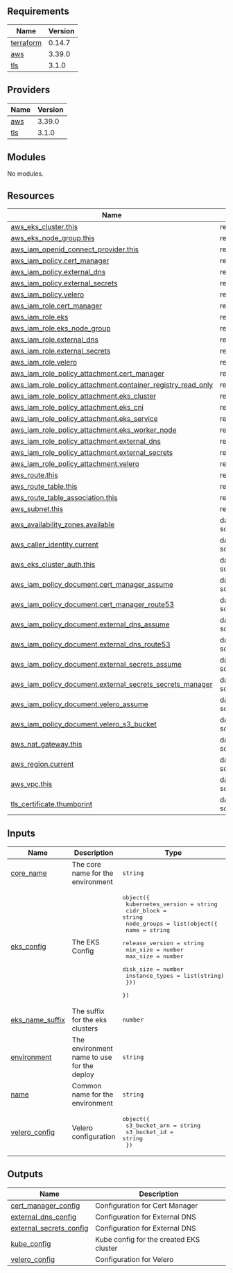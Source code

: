 ## Requirements

| Name | Version |
|------|---------|
| <a name="requirement_terraform"></a> [terraform](#requirement\_terraform) | 0.14.7 |
| <a name="requirement_aws"></a> [aws](#requirement\_aws) | 3.39.0 |
| <a name="requirement_tls"></a> [tls](#requirement\_tls) | 3.1.0 |

## Providers

| Name | Version |
|------|---------|
| <a name="provider_aws"></a> [aws](#provider\_aws) | 3.39.0 |
| <a name="provider_tls"></a> [tls](#provider\_tls) | 3.1.0 |

## Modules

No modules.

## Resources

| Name | Type |
|------|------|
| [aws_eks_cluster.this](https://registry.terraform.io/providers/hashicorp/aws/3.39.0/docs/resources/eks_cluster) | resource |
| [aws_eks_node_group.this](https://registry.terraform.io/providers/hashicorp/aws/3.39.0/docs/resources/eks_node_group) | resource |
| [aws_iam_openid_connect_provider.this](https://registry.terraform.io/providers/hashicorp/aws/3.39.0/docs/resources/iam_openid_connect_provider) | resource |
| [aws_iam_policy.cert_manager](https://registry.terraform.io/providers/hashicorp/aws/3.39.0/docs/resources/iam_policy) | resource |
| [aws_iam_policy.external_dns](https://registry.terraform.io/providers/hashicorp/aws/3.39.0/docs/resources/iam_policy) | resource |
| [aws_iam_policy.external_secrets](https://registry.terraform.io/providers/hashicorp/aws/3.39.0/docs/resources/iam_policy) | resource |
| [aws_iam_policy.velero](https://registry.terraform.io/providers/hashicorp/aws/3.39.0/docs/resources/iam_policy) | resource |
| [aws_iam_role.cert_manager](https://registry.terraform.io/providers/hashicorp/aws/3.39.0/docs/resources/iam_role) | resource |
| [aws_iam_role.eks](https://registry.terraform.io/providers/hashicorp/aws/3.39.0/docs/resources/iam_role) | resource |
| [aws_iam_role.eks_node_group](https://registry.terraform.io/providers/hashicorp/aws/3.39.0/docs/resources/iam_role) | resource |
| [aws_iam_role.external_dns](https://registry.terraform.io/providers/hashicorp/aws/3.39.0/docs/resources/iam_role) | resource |
| [aws_iam_role.external_secrets](https://registry.terraform.io/providers/hashicorp/aws/3.39.0/docs/resources/iam_role) | resource |
| [aws_iam_role.velero](https://registry.terraform.io/providers/hashicorp/aws/3.39.0/docs/resources/iam_role) | resource |
| [aws_iam_role_policy_attachment.cert_manager](https://registry.terraform.io/providers/hashicorp/aws/3.39.0/docs/resources/iam_role_policy_attachment) | resource |
| [aws_iam_role_policy_attachment.container_registry_read_only](https://registry.terraform.io/providers/hashicorp/aws/3.39.0/docs/resources/iam_role_policy_attachment) | resource |
| [aws_iam_role_policy_attachment.eks_cluster](https://registry.terraform.io/providers/hashicorp/aws/3.39.0/docs/resources/iam_role_policy_attachment) | resource |
| [aws_iam_role_policy_attachment.eks_cni](https://registry.terraform.io/providers/hashicorp/aws/3.39.0/docs/resources/iam_role_policy_attachment) | resource |
| [aws_iam_role_policy_attachment.eks_service](https://registry.terraform.io/providers/hashicorp/aws/3.39.0/docs/resources/iam_role_policy_attachment) | resource |
| [aws_iam_role_policy_attachment.eks_worker_node](https://registry.terraform.io/providers/hashicorp/aws/3.39.0/docs/resources/iam_role_policy_attachment) | resource |
| [aws_iam_role_policy_attachment.external_dns](https://registry.terraform.io/providers/hashicorp/aws/3.39.0/docs/resources/iam_role_policy_attachment) | resource |
| [aws_iam_role_policy_attachment.external_secrets](https://registry.terraform.io/providers/hashicorp/aws/3.39.0/docs/resources/iam_role_policy_attachment) | resource |
| [aws_iam_role_policy_attachment.velero](https://registry.terraform.io/providers/hashicorp/aws/3.39.0/docs/resources/iam_role_policy_attachment) | resource |
| [aws_route.this](https://registry.terraform.io/providers/hashicorp/aws/3.39.0/docs/resources/route) | resource |
| [aws_route_table.this](https://registry.terraform.io/providers/hashicorp/aws/3.39.0/docs/resources/route_table) | resource |
| [aws_route_table_association.this](https://registry.terraform.io/providers/hashicorp/aws/3.39.0/docs/resources/route_table_association) | resource |
| [aws_subnet.this](https://registry.terraform.io/providers/hashicorp/aws/3.39.0/docs/resources/subnet) | resource |
| [aws_availability_zones.available](https://registry.terraform.io/providers/hashicorp/aws/3.39.0/docs/data-sources/availability_zones) | data source |
| [aws_caller_identity.current](https://registry.terraform.io/providers/hashicorp/aws/3.39.0/docs/data-sources/caller_identity) | data source |
| [aws_eks_cluster_auth.this](https://registry.terraform.io/providers/hashicorp/aws/3.39.0/docs/data-sources/eks_cluster_auth) | data source |
| [aws_iam_policy_document.cert_manager_assume](https://registry.terraform.io/providers/hashicorp/aws/3.39.0/docs/data-sources/iam_policy_document) | data source |
| [aws_iam_policy_document.cert_manager_route53](https://registry.terraform.io/providers/hashicorp/aws/3.39.0/docs/data-sources/iam_policy_document) | data source |
| [aws_iam_policy_document.external_dns_assume](https://registry.terraform.io/providers/hashicorp/aws/3.39.0/docs/data-sources/iam_policy_document) | data source |
| [aws_iam_policy_document.external_dns_route53](https://registry.terraform.io/providers/hashicorp/aws/3.39.0/docs/data-sources/iam_policy_document) | data source |
| [aws_iam_policy_document.external_secrets_assume](https://registry.terraform.io/providers/hashicorp/aws/3.39.0/docs/data-sources/iam_policy_document) | data source |
| [aws_iam_policy_document.external_secrets_secrets_manager](https://registry.terraform.io/providers/hashicorp/aws/3.39.0/docs/data-sources/iam_policy_document) | data source |
| [aws_iam_policy_document.velero_assume](https://registry.terraform.io/providers/hashicorp/aws/3.39.0/docs/data-sources/iam_policy_document) | data source |
| [aws_iam_policy_document.velero_s3_bucket](https://registry.terraform.io/providers/hashicorp/aws/3.39.0/docs/data-sources/iam_policy_document) | data source |
| [aws_nat_gateway.this](https://registry.terraform.io/providers/hashicorp/aws/3.39.0/docs/data-sources/nat_gateway) | data source |
| [aws_region.current](https://registry.terraform.io/providers/hashicorp/aws/3.39.0/docs/data-sources/region) | data source |
| [aws_vpc.this](https://registry.terraform.io/providers/hashicorp/aws/3.39.0/docs/data-sources/vpc) | data source |
| [tls_certificate.thumbprint](https://registry.terraform.io/providers/hashicorp/tls/3.1.0/docs/data-sources/certificate) | data source |

## Inputs

| Name | Description | Type | Default | Required |
|------|-------------|------|---------|:--------:|
| <a name="input_core_name"></a> [core\_name](#input\_core\_name) | The core name for the environment | `string` | n/a | yes |
| <a name="input_eks_config"></a> [eks\_config](#input\_eks\_config) | The EKS Config | <pre>object({<br>    kubernetes_version = string<br>    cidr_block         = string<br>    node_groups = list(object({<br>      name            = string<br>      release_version = string<br>      min_size        = number<br>      max_size        = number<br>      disk_size       = number<br>      instance_types  = list(string)<br>    }))<br>  })</pre> | n/a | yes |
| <a name="input_eks_name_suffix"></a> [eks\_name\_suffix](#input\_eks\_name\_suffix) | The suffix for the eks clusters | `number` | `1` | no |
| <a name="input_environment"></a> [environment](#input\_environment) | The environment name to use for the deploy | `string` | n/a | yes |
| <a name="input_name"></a> [name](#input\_name) | Common name for the environment | `string` | n/a | yes |
| <a name="input_velero_config"></a> [velero\_config](#input\_velero\_config) | Velero configuration | <pre>object({<br>    s3_bucket_arn = string<br>    s3_bucket_id  = string<br>  })</pre> | n/a | yes |

## Outputs

| Name | Description |
|------|-------------|
| <a name="output_cert_manager_config"></a> [cert\_manager\_config](#output\_cert\_manager\_config) | Configuration for Cert Manager |
| <a name="output_external_dns_config"></a> [external\_dns\_config](#output\_external\_dns\_config) | Configuration for External DNS |
| <a name="output_external_secrets_config"></a> [external\_secrets\_config](#output\_external\_secrets\_config) | Configuration for External DNS |
| <a name="output_kube_config"></a> [kube\_config](#output\_kube\_config) | Kube config for the created EKS cluster |
| <a name="output_velero_config"></a> [velero\_config](#output\_velero\_config) | Configuration for Velero |
